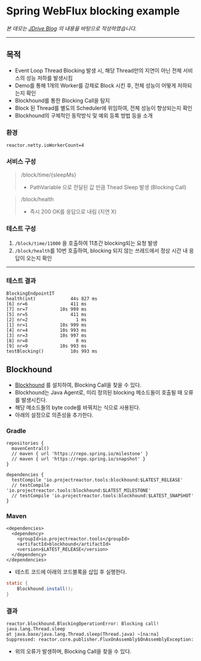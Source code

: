 # Spring WebFlux blocking example
_본 데모는 [JDrive Blog](https://blog.jdriven.com/2020/10/spring-webflux-reactor-meltdown-slow-responses/) 의 내용을 바탕으로 작성하였습니다._
<hr>

## 목적
- Event Loop Thread Blocking 발생 시, 해당 Thread만의 지연이 아닌 전체 서비스의 성능 저하를 발생시킴
- Demo를 통해 1개의 Worker를 강제로 Block 시킨 후, 전체 성능이 어떻게 저하되는지 확인
- Blockhound를 통한 Blocking Call을 탐지
- Block 된 Thread를 별도의 Scheduler에 위임하여, 전체 성능이 향상되는지 확인
- Blockhound의 구체적인 동작방식 및 예외 등록 방법 등을 소개

### 환경
```
reactor.netty.ioWorkerCount=4
```

### 서비스 구성
> /block/time/{sleepMs}<br>
> - PathVariable 으로 전달된 값 만큼 Thead Sleep 발생 (Blocking Call)

> /block/health
> - 즉시 200 OK를 응답으로 내림 (지연 X)

### 테스트 구성
1. ```/block/time/11000``` 을 호출하여 11초간 blocking되는 요청 발생
2. ```/block/health```를 10번 호출하여, blocking 되지 않는 쓰레드에서 정상 시간 내 응답이 오는지 확인

<hr>

### 테스트 결과
```
BlockingEndpointIT
health(int)             44s 827 ms
[6] nr=6                411 ms
[7] nr=7            10s 999 ms
[5] nr=5                411 ms
[2] nr=2                  1 ms
[1] nr=1            10s 999 ms
[4] nr=4            10s 993 ms
[3] nr=3            10s 997 ms
[8] nr=8                  8 ms
[9] nr=9            10s 993 ms
testBlocking()          10s 993 ms
```

## Blockhound
- [Blockhound](https://github.com/reactor/BlockHound) 를 설치하여, Blocking Call을 찾을 수 있다.
- Blockhound는 Java Agent로, 미리 정의된 blocking 메소드들이 호출될 때 오류를 발생시킨다.
- 해당 메소드들의 byte code를 바꿔치는 식으로 사용된다.
- 아래의 설정으로 의존성을 추가한다.<br>

### Gradle
~~~
repositories {
  mavenCentral()
  // maven { url 'https://repo.spring.io/milestone' }
  // maven { url 'https://repo.spring.io/snapshot' }
}

dependencies {
  testCompile 'io.projectreactor.tools:blockhound:$LATEST_RELEASE'
  // testCompile 'io.projectreactor.tools:blockhound:$LATEST_MILESTONE'
  // testCompile 'io.projectreactor.tools:blockhound:$LATEST_SNAPSHOT'
}
~~~

### Maven
~~~
<dependencies>
  <dependency>
    <groupId>io.projectreactor.tools</groupId>
    <artifactId>blockhound</artifactId>
    <version>$LATEST_RELEASE</version>
  </dependency>
</dependencies>
~~~

- 테스트 코드에 아래의 코드블록을 삽입 후 실행한다.
~~~JAVA
static {
    Blockhound.install();
}
~~~

### 결과
```
reactor.blockhound.BlockingOperationError: Blocking call! java.lang.Thread.sleep
at java.base/java.lang.Thread.sleep(Thread.java) ~[na:na]
Suppressed: reactor.core.publisher.FluxOnAssembly$OnAssemblyException:
``` 
- 위의 오류가 발생하며, Blocking Call을 찾을 수 있다.
